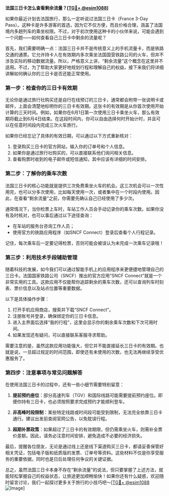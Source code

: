 **法国三日卡怎么查看剩余流量？[[TG💪+ @esim1088](https://t.me/s/esim1088)]**

如果你最近计划去法国旅行，那么一定听说过法国三日卡（France 3-Day Pass）。这种卡是许多游客的首选，因为它不仅方便，而且价格合理，涵盖了法国境内多趟列车的乘坐权限。不过，对于初次使用这种卡的小伙伴来说，可能会遇到一个问题——如何查看自己三日卡中剩余的流量呢？

首先，我们需要明确一点：法国三日卡并不是传统意义上的手机流量卡，而是铁路交通的通票。它允许持卡人在有效期内多次乘坐法国国营铁路公司的火车，但并不涉及实际的移动数据流量。所以，严格意义上讲，“剩余流量”这个概念在这里并不适用。不过，为了帮助大家更好地规划行程和理解自己的权益，接下来我们将详细讲解如何确认你的三日卡是否还能正常使用。

### **第一步：检查你的三日卡有效期**

无论你是通过旅行社购买还是自行在线预订的三日卡，通常都会附带一张说明卡或邮件，上面会清楚地标明你的三日卡有效期。这张卡的有效期是从你首次使用开始计算的三天时间。例如，如果你在6月1日第一次使用三日卡乘坐火车，那么有效期将截止到6月4日结束。在这段时间内，你可以自由选择何时开始计时，并且可以在任意时间段内完成三次火车旅行。

如果你已经忘记了具体的有效日期，可以通过以下方式重新核对：
1. 登录购买三日卡的官方网站，输入你的订单号和个人信息。
2. 如果你是通过旅行社购买的，可以直接联系他们询问相关信息。
3. 查看购票时收到的电子邮件或短信通知，其中应该有详细的时间安排。

### **第二步：了解你的乘车次数**

法国三日卡的核心功能就是提供三次免费乘坐火车的机会。这三次机会可以一次性用完，也可以分多次使用，比如每天使用一次，或者集中在一个时段内使用。因此，在查看“剩余流量”之前，你需要先确认自己已经使用了多少次。

通常情况下，当你检票上车时，车站工作人员会手动记录你的乘车次数。如果你没有及时核对，也可以事后通过以下途径查询：
- 在车站的服务台咨询工作人员；
- 使用官方的铁路应用程序（如SNCF Connect）登录后查看个人行程记录。

记住，每次乘车后一定要记得检票，否则可能会被误认为未完成一次乘车记录哦！

### **第三步：利用技术手段辅助管理**

随着科技的发展，如今我们可以通过智能手机上的应用程序来更便捷地管理自己的三日卡。法国国家铁路公司（SNCF）推出的官方应用“SNCF Connect”就是一个非常实用的工具。这款应用不仅能帮你追踪剩余的乘车次数，还可以查询列车时刻表、票价信息以及站点位置等重要数据。

以下是具体操作步骤：
1. 打开手机应用商店，搜索并下载“SNCF Connect”。
2. 注册账号并登录，确保绑定你的三日卡信息。
3. 进入主界面后选择“我的行程”，这里会显示你的剩余乘车次数和下次可用时间。
4. 如果发现还有疑问，可以直接联系客服寻求帮助。

需要注意的是，虽然这款应用功能强大，但它并不能直接延长三日卡的有效期。也就是说，一旦超过规定的时间范围，即使还有未使用的次数，也无法再继续享受优惠服务了。

### **第四步：注意事项与常见问题解答**

在使用法国三日卡的过程中，还有一些小细节需要特别留意：

1. **提前预约座位**：部分高速列车（TGV）和国际线路可能需要提前预约座位。即便你持有三日卡，也必须按照要求完成预约才能顺利登车。
   
2. **非高峰时段限制**：某些特定线路或时间段可能受到限制，无法完全依靠三日卡通行。建议出发前查阅官网公告，以免耽误行程。

3. **超期补票政策**：如果超过了三日卡的有效期限，但仍需乘坐火车，则需补全票价差额。因此，请务必注意时间安排，避免造成不必要的经济损失。

最后，提醒各位朋友，无论是通过线上还是线下渠道购买三日卡，都请妥善保管好相关凭证，包括电子版和纸质版的发票、订单号等资料。这些材料不仅是你享受服务的重要依据，同时也是日后处理任何争议的关键证据。

总之，虽然法国三日卡本身不存在“剩余流量”的说法，但只要掌握了上述方法，就能轻松掌握自己的权益状态，让旅途更加顺畅愉快！如果你还有什么疑惑，欢迎随时留言讨论，我们一起探讨更多关于旅行的小技巧吧～[[TG💪+ @esim1088](https://t.me/s/esim1088) ![Image](https://i.postimg.cc/4NQfJmqS/Snipaste-2025-05-13-00-14-12.png)]